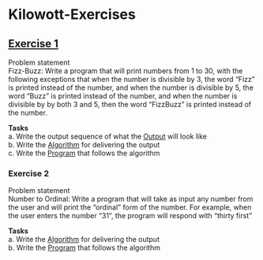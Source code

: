 # Kilowott-Exercises
## [Exercise 1](https://github.com/JoywinFaleiro/Kilowott-Exercises/tree/main/Exercise-1) 

Problem statement<br>
Fizz-Buzz: Write a program that will print numbers from 1 to 30, with the following
exceptions that when the number is divisible by 3, the word “Fizz” is printed instead
of the number, and when the number is divisible by 5, the word “Buzz” is printed
instead of the number, and when the number is divisible by by both 3 and 5, then the
word “FizzBuzz” is printed instead of the number. 

**Tasks** <br>
a. Write the output sequence of what the [Output](https://github.com/JoywinFaleiro/Kilowott-Exercises/blob/main/Exercise-1/Exercise1-Output.txt) will look like<br>
b. Write the [Algorithm](https://github.com/JoywinFaleiro/Kilowott-Exercises/blob/main/Exercise-1/Exercise1-Algorithm.txt) for delivering the output<br>
c. Write the [Program](https://github.com/JoywinFaleiro/Kilowott-Exercises/blob/main/Exercise-1/Exercise-1.php) that follows the algorithm<br>


### Exercise 2 
Problem statement<br>
Number to Ordinal: Write a program that will take as input any number from the
user and will print the “ordinal” form of the number. For example, when the user
enters the number “31”, the program will respond with “thirty first”

**Tasks**<br>
a. Write the [Algorithm](https://github.com/JoywinFaleiro/Kilowott-Exercises/blob/main/Exercise-2/Exercise2-Algorithm.txt) for delivering the output<br>
b. Write the [Program](https://github.com/JoywinFaleiro/Kilowott-Exercises/blob/main/Exercise-2/Exercise-2.php) that follows the algorithm<br>
